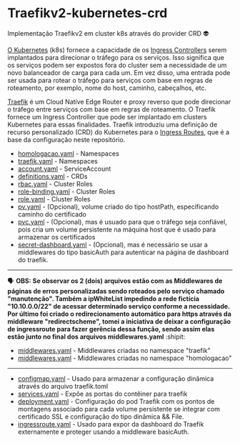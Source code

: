  # Traefikv2-kubernetes-crd
 
Implementação Traefikv2 em cluster k8s através do provider CRD :alien:

[O Kubernetes](https://kubernetes.io/) (k8s) fornece a capacidade de os [Ingress Controllers](https://kubernetes.io/docs/concepts/services-networking/ingress-controllers/) serem implantados para direcionar o tráfego para os serviços. Isso significa que os serviços podem ser expostos fora do cluster sem a necessidade de um novo balanceador de carga para cada um. Em vez disso, uma entrada pode ser usada para rotear o tráfego para serviços com base em regras de roteamento, por exemplo, nome do host, caminho, cabeçalhos, etc.

[Traefik](https://traefik.io/traefik/) é um Cloud Native Edge Router e proxy reverso que pode direcionar o tráfego entre serviços com base em regras de roteamento. O Traefik fornece um Ingress Controller que pode ser implantado em clusters Kubernetes para essas finalidades. Traefik introduziu uma definição de recurso personalizado (CRD) do Kubernetes para o  [Ingress Routes](https://doc.traefik.io/traefik/providers/kubernetes-crd/), que é a base da configuração neste repositório.

- [homologacao.yaml](https://github.com/kelvimagalhaes/traefikv2-kubernetes-crd/blob/main/00-namespaces/homologacao.yaml) - Namespaces
- [traefik.yaml](https://github.com/kelvimagalhaes/traefikv2-kubernetes-crd/blob/main/00-namespaces/traefik.yaml) - Namespaces
- [account.yaml](https://github.com/kelvimagalhaes/traefikv2-kubernetes-crd/blob/main/01-crd/account.yaml) - ServiceAccount 
- [definitions.yaml](https://github.com/kelvimagalhaes/traefikv2-kubernetes-crd/blob/main/01-crd/definitions.yaml) - CRDs
- [rbac.yaml](https://github.com/kelvimagalhaes/traefikv2-kubernetes-crd/blob/main/01-crd/rbac.yaml) - Cluster Roles
- [role-binding.yaml](https://github.com/kelvimagalhaes/traefikv2-kubernetes-crd/blob/main/01-crd/role-binding.yaml) - Cluster Roles
- [role.yaml](https://github.com/kelvimagalhaes/traefikv2-kubernetes-crd/blob/main/01-crd/role.yaml) - Cluster Roles
- [pv.yaml](https://github.com/kelvimagalhaes/traefikv2-kubernetes-crd/blob/main/02-volumes/pv.yaml) - (Opcional), volume criado do tipo hostPath, especificando caminho do certificado 
- [pvc.yaml](https://github.com/kelvimagalhaes/traefikv2-kubernetes-crd/blob/main/02-volumes/pvc.yaml) - (Opcional), mas é usuado para que o tráfego seja confiável, pois cria um volume persistente na máquina host que é usado para armazenar os certificados
- [secret-dashboard.yaml](https://github.com/kelvimagalhaes/traefikv2-kubernetes-crd/blob/main/03-secrets/secret-dashboard.yaml) - (Opcional), mas é necessário se usar a middlewares do tipo basicAuth para autenticar na página de dashboard do traefik.
--------------------------------
  :speaking_head:  **OBS: Se observar os 2 (dois) arquivos estão com as Middlewares de páginas de erros personalizadas sendo roteados pelo serviço chamado "manutenção". Também a ipWhiteList impedindo a rede fictícia "10.10.0.0/22" de acessar determinado serviço conforme a necessidade. Por último foi criado o redirecionamento automático para https através da middleware "redirectscheme", tomei a iniciativa de deixar a configuração de ingressroute para fazer gerência dessa função, sendo assim elas estão junto no final dos arquivos middlewares.yaml** :shipit:
- [middlewares.yaml](https://github.com/kelvimagalhaes/traefikv2-kubernetes-crd/blob/main/04-middlewares/namespaces/traefik/middlewares.yaml) - Middlewares criadas no namespace "traefik"
- [middlewares.yaml](https://github.com/kelvimagalhaes/traefikv2-kubernetes-crd/blob/main/04-middlewares/namespaces/homologacao/middlewares.yaml) - Middlewares criadas no namespace "homologacao"
-------------------------------- 
- [configmap.yaml](https://github.com/kelvimagalhaes/traefikv2-kubernetes-crd/blob/main/05-traefik/configmap.yaml) - Usado para armazenar a configuração dinâmica através do arquivo traefik.toml
- [services.yaml](https://github.com/kelvimagalhaes/traefikv2-kubernetes-crd/blob/main/05-traefik/services.yaml) - Expõe as portas do contêiner para traefik
- [deployment.yaml](https://github.com/kelvimagalhaes/traefikv2-kubernetes-crd/blob/main/05-traefik/deployment.yaml) - Configuração do pod Traefik com os pontos de montagens associado para cada volume persistente se integrar com certificado SSL e configuração do tipo dinâmica && File.
- [ingressroute.yaml](https://github.com/kelvimagalhaes/traefikv2-kubernetes-crd/blob/main/05-traefik/ingressroute.yaml) - Usado para expor da dashboard do Traefik externamente e proteger usando a middleware basicAuth.

